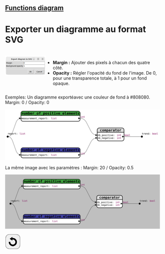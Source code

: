 ## [Functions diagram](../README_fr.md)
# Exporter un diagramme au format SVG

<br>
<div style="display:table">
  <div style="display:table-cell; vertical-align:top;">
    <img src="assets/window_export_SVG.png">
  </div>
    <div style="display:table-cell; vertical-align:top;">
    <ul>
      <li><b>Margin :</b> Ajouter des pixels à chacun des quatre côté.</li>
      <li><b>Opacity :</b> Régler l'opacité du fond de l'image. De 0, pour une transparence totale, à 1 pour un fond opaque.</li>
    </ul>  
  </div>
</div>

Exemples: Un diagramme exportéavec une couleur de fond à #808080.  
Margin: 0 / Opacity: 0

![example_export_SVG_1](assets/measurement_report_1.svg)

La même image avec les paramètres : Margin: 20 / Opacity: 0.5

![example_export_SVG_2](assets/measurement_report_2.svg)

[![back](assets/back.png)](../README_fr.md)